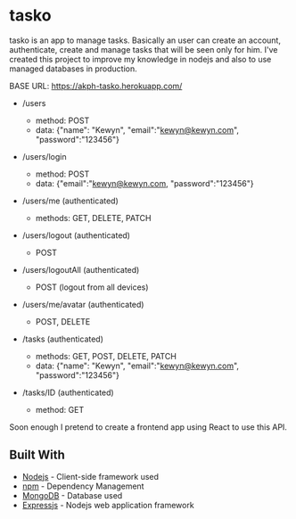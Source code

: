 # tasko

tasko is an app to manage tasks. Basically an user can create an account, authenticate, create and manage tasks that will be seen only for him. I've created this project to improve my knowledge in nodejs and also to use managed databases in production.

BASE URL: https://akph-tasko.herokuapp.com/

- /users
    * method: POST
    * data: {"name": "Kewyn", "email":"kewyn@kewyn.com", "password":"123456"}
- /users/login
    * method: POST
    * data: {"email":"kewyn@kewyn.com, "password":"123456"}

- /users/me (authenticated)
    * methods: GET, DELETE, PATCH
- /users/logout (authenticated)
    * POST
- /users/logoutAll (authenticated)
    * POST (logout from all devices)
- /users/me/avatar (authenticated)
    * POST, DELETE
- /tasks (authenticated)
    * methods: GET, POST, DELETE, PATCH
    * data: {"name": "Kewyn", "email":"kewyn@kewyn.com", "password":"123456"}
- /tasks/ID (authenticated)
    * method: GET


Soon enough I pretend to create a frontend app using React to use this API.

## Built With

* [Nodejs](https://nodejs.org/en/) - Client-side framework used
* [npm](https://www.npmjs.com/) - Dependency Management
* [MongoDB](https://www.mongodb.com/) - Database used
* [Expressjs](https://expressjs.com/) - Nodejs web application framework


